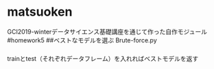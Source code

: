 # matsuoken
GCI2019-winterデータサイエンス基礎講座を通じて作った自作モジュール
#homework5
##ベストなモデルを選ぶ
Brute-force.py<br>
###
trainとtest（それぞれデータフレーム）を入れればベストモデルを返す
